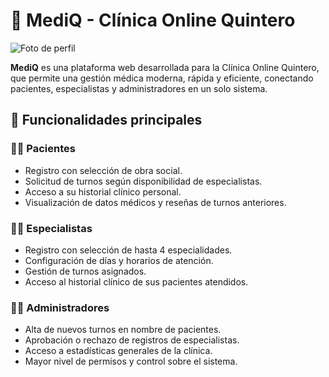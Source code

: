 # 🏥 MediQ - Clínica Online Quintero

![Foto de perfil](https://erhgilcaucwjusnnjrar.supabase.co/storage/v1/object/public/perfil//favicon.png)


**MediQ** es una plataforma web desarrollada para la Clínica Online Quintero, que permite una gestión médica moderna, rápida y eficiente, conectando pacientes, especialistas y administradores en un solo sistema.

## 👥 Funcionalidades principales

### 🧑‍⚕️ Pacientes
- Registro con selección de obra social.
- Solicitud de turnos según disponibilidad de especialistas.
- Acceso a su historial clínico personal.
- Visualización de datos médicos y reseñas de turnos anteriores.

### 👨‍⚕️ Especialistas
- Registro con selección de hasta 4 especialidades.
- Configuración de días y horarios de atención.
- Gestión de turnos asignados.
- Acceso al historial clínico de sus pacientes atendidos.

### 👩‍💼 Administradores
- Alta de nuevos turnos en nombre de pacientes.
- Aprobación o rechazo de registros de especialistas.
- Acceso a estadísticas generales de la clínica.
- Mayor nivel de permisos y control sobre el sistema.
